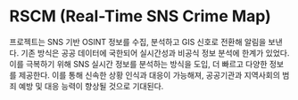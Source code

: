 # RSCM (Real-Time SNS Crime Map)

프로젝트는 SNS 기반 OSINT 정보를 수집, 분석하고 GIS 신호로 전환해 알림을 보낸다. 기존 방식은 공공 데이터에 국한되어 실시간성과 비공식 정보 분석에 한계가 있었다. 이를 극복하기 위해 SNS 실시간 정보를 분석하는 방식을 도입, 더 빠르고 다양한 정보를 제공한다. 이를 통해 신속한 상황 인식과 대응이 가능해져, 공공기관과 지역사회의 범죄 예방 및 대응 능력이 향상될 것으로 기대된다.

